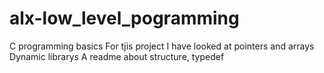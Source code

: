 # alx-low_level_pogramming
C programming basics
For tjis project I have looked at pointers and arrays
Dynamic librarys
A readme about structure, typedef

